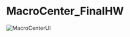 # MacroCenter_FinalHW


![MacroCenterUI](https://github.com/ZehraKahraman/MacroCenter_FinalHW/assets/129938191/3deb28e3-cfcc-4162-a145-ad45280bebd8)
